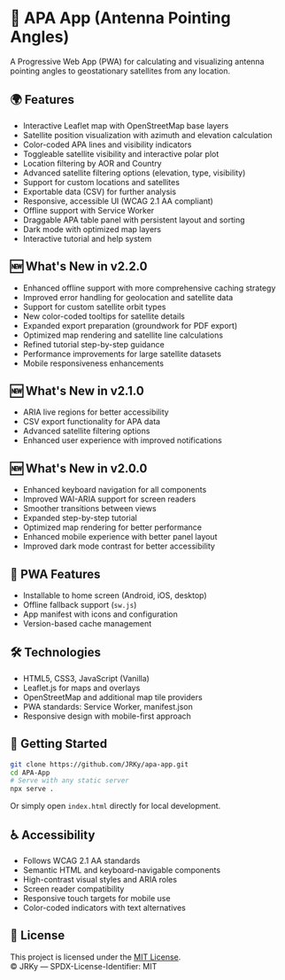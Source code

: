 # 📡 APA App (Antenna Pointing Angles)

A Progressive Web App (PWA) for calculating and visualizing antenna pointing angles to geostationary satellites from any location.

## 🌍 Features

- Interactive Leaflet map with OpenStreetMap base layers  
- Satellite position visualization with azimuth and elevation calculation  
- Color-coded APA lines and visibility indicators  
- Toggleable satellite visibility and interactive polar plot  
- Location filtering by AOR and Country  
- Advanced satellite filtering options (elevation, type, visibility)
- Support for custom locations and satellites  
- Exportable data (CSV) for further analysis
- Responsive, accessible UI (WCAG 2.1 AA compliant)  
- Offline support with Service Worker  
- Draggable APA table panel with persistent layout and sorting  
- Dark mode with optimized map layers  
- Interactive tutorial and help system  

## 🆕 What's New in v2.2.0

- Enhanced offline support with more comprehensive caching strategy
- Improved error handling for geolocation and satellite data
- Support for custom satellite orbit types
- New color-coded tooltips for satellite details
- Expanded export preparation (groundwork for PDF export)
- Optimized map rendering and satellite line calculations
- Refined tutorial step-by-step guidance
- Performance improvements for large satellite datasets
- Mobile responsiveness enhancements

## 🆕 What's New in v2.1.0

- ARIA live regions for better accessibility
- CSV export functionality for APA data
- Advanced satellite filtering options
- Enhanced user experience with improved notifications

## 🆕 What's New in v2.0.0

- Enhanced keyboard navigation for all components  
- Improved WAI-ARIA support for screen readers  
- Smoother transitions between views  
- Expanded step-by-step tutorial  
- Optimized map rendering for better performance  
- Enhanced mobile experience with better panel layout  
- Improved dark mode contrast for better accessibility  

## 📱 PWA Features

- Installable to home screen (Android, iOS, desktop)  
- Offline fallback support (`sw.js`)  
- App manifest with icons and configuration  
- Version-based cache management  

## 🛠️ Technologies

- HTML5, CSS3, JavaScript (Vanilla)  
- Leaflet.js for maps and overlays  
- OpenStreetMap and additional map tile providers  
- PWA standards: Service Worker, manifest.json  
- Responsive design with mobile-first approach  

## 🚀 Getting Started

```bash
git clone https://github.com/JRKy/apa-app.git
cd APA-App
# Serve with any static server
npx serve .
```

Or simply open `index.html` directly for local development.

## ♿ Accessibility

- Follows WCAG 2.1 AA standards  
- Semantic HTML and keyboard-navigable components  
- High-contrast visual styles and ARIA roles  
- Screen reader compatibility  
- Responsive touch targets for mobile use  
- Color-coded indicators with text alternatives  

## 📄 License

This project is licensed under the [MIT License](https://github.com/JRKy/apa-app/blob/main/LICENSE).  
© JRKy — SPDX-License-Identifier: MIT

